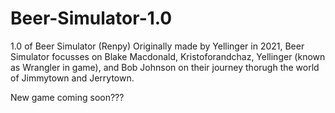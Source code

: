 # Beer-Simulator-1.0
1.0 of Beer Simulator (Renpy)
Originally made by Yellinger in 2021, Beer Simulator focusses on Blake Macdonald, Kristoforandchaz, Yellinger (known as Wrangler in game), and Bob Johnson on their journey thorugh the world of Jimmytown and Jerrytown.

New game coming soon???
